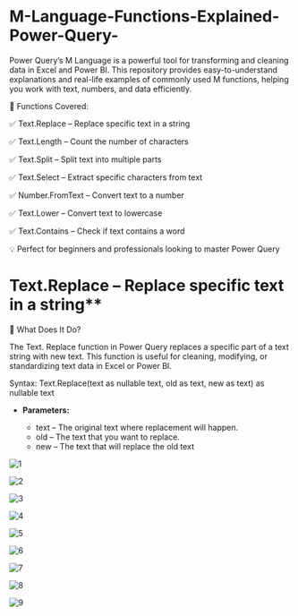 # M-Language-Functions-Explained-Power-Query-
Power Query’s M Language is a powerful tool for transforming and cleaning data in Excel and Power BI. This repository provides easy-to-understand explanations and real-life examples of commonly used M functions, helping you work with text, numbers, and data efficiently.

📌 Functions Covered:

✅ Text.Replace – Replace specific text in a string

✅ Text.Length – Count the number of characters

✅ Text.Split – Split text into multiple parts

✅ Text.Select – Extract specific characters from text

✅ Number.FromText – Convert text to a number

✅ Text.Lower – Convert text to lowercase

✅ Text.Contains – Check if text contains a word

💡 Perfect for beginners and professionals looking to master Power Query

# Text.Replace – Replace specific text in a string**

📌 What Does It Do?
  
The Text. Replace function in Power Query replaces a specific part of a text string with new text. This function is useful for cleaning, modifying, or standardizing text data in Excel or Power BI.

Syntax: Text.Replace(text as nullable text, old as text, new as text) as nullable text

- **Parameters:**
  
  - text – The original text where replacement will happen.
  - old – The text that you want to replace.
  - new – The text that will replace the old text
 
![1](https://github.com/user-attachments/assets/c7f4fc59-1ba2-4cc2-80af-95d7579fc53b)

![2](https://github.com/user-attachments/assets/26c1ef64-f2b3-4b9a-8275-d121e226ed45)

![3](https://github.com/user-attachments/assets/b345f09f-fb40-4399-bb20-052986deaa5e)

![4](https://github.com/user-attachments/assets/7683cc29-291d-4d9c-b661-67e2876c8fe4)

![5](https://github.com/user-attachments/assets/d4d40c10-97dc-4e27-9c35-aeeb17793326)

![6](https://github.com/user-attachments/assets/51623cb5-8608-4d2c-be44-2ffbf92e31d5)

![7](https://github.com/user-attachments/assets/0de15345-b9ee-4a10-bf54-d1997216baf7)

![8](https://github.com/user-attachments/assets/9ab01e3d-1d40-4f6b-a4c6-694df8c13520)

![9](https://github.com/user-attachments/assets/78922be1-5750-4eba-8894-ee12ed0fbd0c)

